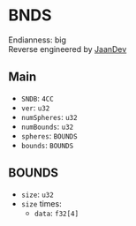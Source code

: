 # BNDS
Endianness: big  
Reverse engineered by [JaanDev](https://github.com/JaanDev)

## Main
* `SNDB`: `4CC`
* `ver`: `u32`
* `numSpheres`: `u32`
* `numBounds`: `u32`
* `spheres`: `BOUNDS`
* `bounds`: `BOUNDS`


## BOUNDS
* `size`: `u32`
* `size` times:
    * `data`: `f32[4]`